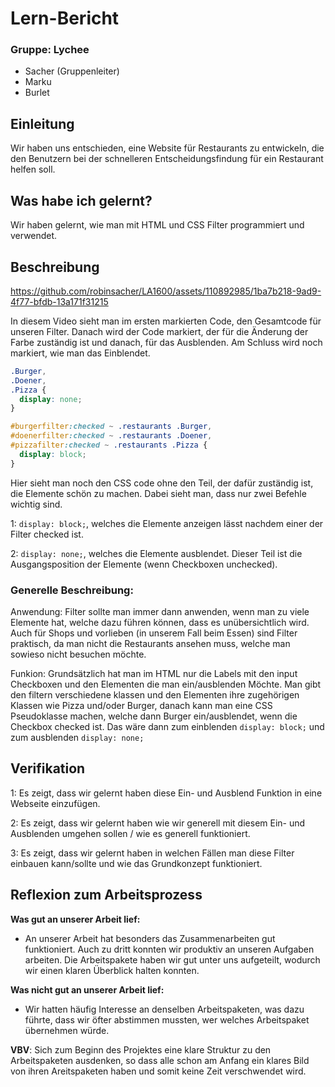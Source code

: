 # Lern-Bericht

### Gruppe: Lychee

- Sacher (Gruppenleiter)
- Marku
- Burlet

## Einleitung

Wir haben uns entschieden, eine Website für Restaurants zu entwickeln, die den Benutzern bei der schnelleren Entscheidungsfindung für ein Restaurant helfen soll.

## Was habe ich gelernt?

Wir haben gelernt, wie man mit HTML und CSS Filter programmiert und verwendet.

## Beschreibung


https://github.com/robinsacher/LA1600/assets/110892985/1ba7b218-9ad9-4f77-bfdb-13a171f31215

In diesem Video sieht man im ersten markierten Code, den Gesamtcode für unseren Filter.
Danach wird der Code markiert, der für die Änderung der Farbe zuständig ist und danach, für das Ausblenden.
Am Schluss wird noch markiert, wie man das Einblendet.

```css
.Burger,
.Doener,
.Pizza {
  display: none;
}

#burgerfilter:checked ~ .restaurants .Burger,
#doenerfilter:checked ~ .restaurants .Doener,
#pizzafilter:checked ~ .restaurants .Pizza {
  display: block;
}
```
Hier sieht man noch den CSS code ohne den Teil, der dafür zuständig ist, die Elemente schön zu machen.
Dabei sieht man, dass nur zwei Befehle wichtig sind.

1: `display: block;`, welches die Elemente anzeigen lässt nachdem einer der Filter checked ist.

2: `display: none;`, welches die Elemente ausblendet. Dieser Teil ist die Ausgangsposition der Elemente (wenn Checkboxen unchecked).

### Generelle Beschreibung:
Anwendung:
Filter sollte man immer dann anwenden, wenn man zu viele Elemente hat, welche dazu führen können, dass es unübersichtlich wird. Auch für Shops und vorlieben (in unserem Fall beim Essen) sind Filter praktisch, da man nicht die Restaurants ansehen muss, welche man sowieso nicht besuchen möchte.

Funkion:
Grundsätzlich hat man im HTML nur die Labels mit den input Checkboxen und den Elementen die man ein/ausblenden Möchte. Man gibt den filtern verschiedene klassen und den Elementen ihre zugehörigen Klassen wie Pizza und/oder Burger, danach kann man eine CSS Pseudoklasse machen, welche dann Burger ein/ausblendet, wenn die Checkbox checked ist. Das wäre dann zum einblenden `display: block;` und zum ausblenden `display: none;`

## Verifikation

1: Es zeigt, dass wir gelernt haben diese Ein- und Ausblend Funktion in eine Webseite einzufügen.

2: Es zeigt, dass wir gelernt haben wie wir generell mit diesem Ein- und Ausblenden umgehen sollen / wie es generell funktioniert.

3: Es zeigt, dass wir gelernt haben in welchen Fällen man diese Filter einbauen kann/sollte und wie das Grundkonzept funktioniert.

## Reflexion zum Arbeitsprozess

**Was gut an unserer Arbeit lief:**
- An unserer Arbeit hat besonders das Zusammenarbeiten gut funktioniert. Auch zu dritt konnten wir produktiv an unseren Aufgaben arbeiten. Die Arbeitspakete haben wir gut unter uns aufgeteilt, wodurch wir einen klaren Überblick halten konnten.


**Was nicht gut an unserer Arbeit lief:**
- Wir hatten häufig Interesse an denselben Arbeitspaketen, was dazu führte, dass wir öfter abstimmen mussten, wer welches Arbeitspaket übernehmen würde.

**VBV**: Sich zum Beginn des Projektes eine klare Struktur zu den Arbeitspaketen ausdenken, so dass alle schon am Anfang ein klares Bild von ihren Areitspaketen haben und somit keine Zeit verschwendet wird.
